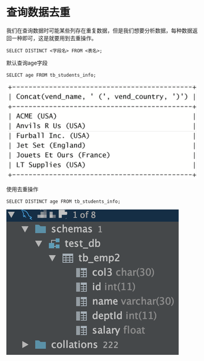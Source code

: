 # 查询数据去重

我们在查询数据时可能某些列存在重复数据，但是我们想要分析数据，每种数据返回一种即可，这是就要用到去重操作。

```text
SELECT DISTINCT <字段名> FROM <表名>;
```

默认查询age字段

```text
SELECT age FROM tb_students_info;
```

![](../.gitbook/assets/image%20%2894%29.png)

使用去重操作

```text
SELECT DISTINCT age FROM tb_students_info;
```

![](../.gitbook/assets/image%20%2848%29.png)

